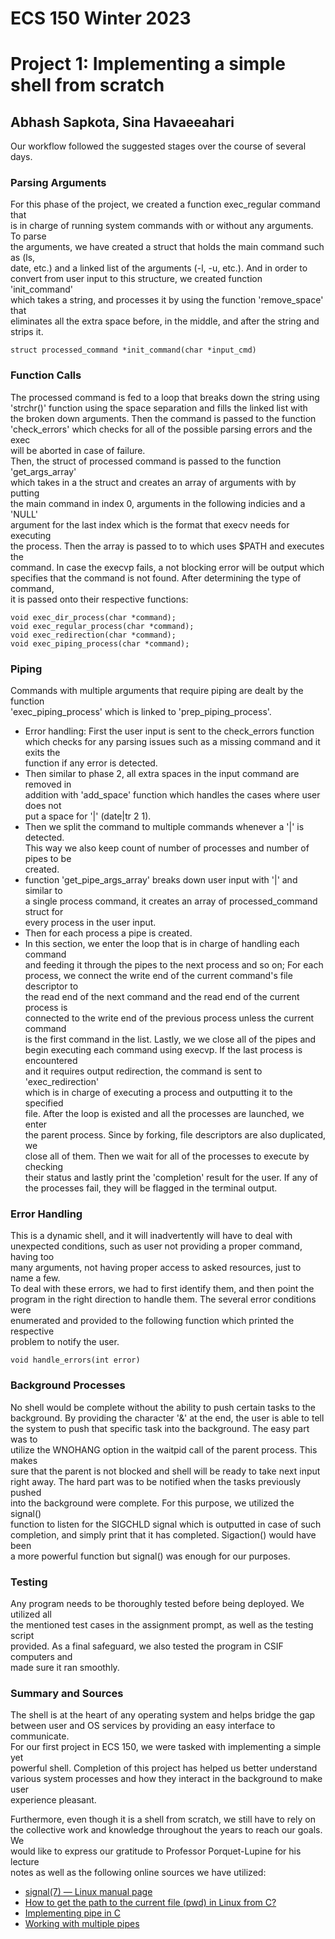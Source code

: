 # ECS 150 Winter 2023
# Project 1: Implementing a simple shell from scratch
## Abhash Sapkota, Sina Havaeeahari
 
Our workflow followed the suggested stages over the course of several days.

### Parsing Arguments
For this phase of the project, we created a function exec_regular command that   
is in charge of running system commands with or without any arguments. To parse   
the arguments, we have created a struct that holds the main command such as (ls,   
date, etc.) and a linked list of the arguments (-l, -u, etc.). And in order to   
convert from user input to this structure, we created function 'init_command'  
which takes a string, and processes it by using the function 'remove_space' that  
eliminates all the extra space before, in the middle, and after the string and  
strips it. 

`struct processed_command *init_command(char *input_cmd)`

### Function Calls

The processed command is fed to a loop that breaks down the string using  
'strchr()' function using the space separation and fills the linked list with  
the broken down arguments. Then the command is passed to the function  
'check_errors' which checks for all of the possible parsing errors and the exec  
will be aborted in case of failure.   
Then, the struct of processed command is passed to the function 'get_args_array'  
which takes in a the struct and creates an array of arguments with by putting  
the main command in index 0, arguments in the following indicies and a 'NULL'  
argument for the last index which is the format that execv needs for executing  
the process. Then the array is passed to  to which uses $PATH and executes the  
command. In case the execvp fails, a not blocking error will be output which  
specifies that the command is not found. After determining the type of command,  
it is passed onto their respective functions:  

```
void exec_dir_process(char *command);
void exec_regular_process(char *command);
void exec_redirection(char *command);
void exec_piping_process(char *command);
```
### Piping

Commands with multiple arguments that require piping are dealt by the function  
'exec_piping_process' which is linked to 'prep_piping_process'.  

- Error handling: First the user input is sent to the check_errors function  
which checks for any parsing issues such as a missing command and it exits the  
function if any error is detected.<br>
- Then similar to phase 2, all extra spaces in the input command are removed in  
 addition with 'add_space' function which handles the cases where user does not  
 put a space for '|' (date|tr 2 1).<br>
- Then we split the command to multiple commands whenever a '|' is detected.  
This way we also keep count of number of processes and number of pipes to be  
created. <br>
- function 'get_pipe_args_array' breaks down user input with '|' and similar to  
 a single process command, it creates an array of processed_command struct for  
 every process in the user input. <br>
- Then for each process a pipe is created.<br>
- In this section, we enter the loop that is in charge of handling each command  
 and feeding it through the pipes to the next process and so on; For each  
 process, we connect the write end of the current command's file descriptor to  
 the read end of the next command and the read end of the current process is  
 connected to the write end of the previous process unless the current command  
 is the first command in the list. Lastly, we we close all of the pipes and  
 begin executing each command using execvp. If the last process is encountered  
 and it requires output redirection, the command is sent to 'exec_redirection'  
 which is in charge of executing a process and outputting it to the specified  
 file. After the loop is existed and all the processes are launched, we enter  
 the parent process. Since by forking, file descriptors are also duplicated, we  
 close all of them. Then we wait for all of the processes to execute by checking  
 their status and lastly print the 'completion' result for the user. If any of  
 the processes fail, they will be flagged in the terminal output.  


### Error Handling

This is a dynamic shell, and it will inadvertently will have to deal with  
unexpected conditions, such as user not providing a proper command, having too  
many arguments, not having proper access to asked resources, just to name a few.  
To deal with these errors, we had to first identify them, and then point the  
program in the right direction to handle them. The several error conditions were  
enumerated and provided to the following function which printed the respective  
problem to notify the user.  

`void handle_errors(int error)`

### Background Processes

No shell would be complete without the ability to push certain tasks to the  
background. By providing the character '&' at the end, the user is able to tell  
the system to push that specific task into the background. The easy part was to  
utilize the WNOHANG option in the waitpid call of the parent process. This makes  
sure that the parent is not blocked and shell will be ready to take next input  
right away. The hard part was to be notified when the tasks previously pushed  
into the background were complete. For this purpose, we utilized the signal()  
function to listen for the SIGCHLD signal which is outputted in case of such  
completion, and simply print that it has completed. Sigaction() would have been  
a more powerful function but signal() was enough for our purposes.  

### Testing

Any program needs to be thoroughly tested before being deployed. We utilized all  
the mentioned test cases in the assignment prompt, as well as the testing script  
provided. As a final safeguard, we also tested the program in CSIF computers and  
made sure it ran smoothly.

### Summary and Sources

The shell is at the heart of any operating system and helps bridge the gap  
between user and OS services by providing an easy interface to communicate.  
For our first project in ECS 150, we were tasked with implementing a simple yet  
powerful shell. Completion of this project has helped us better understand  
various system processes and how they interact in the background to make user  
experience pleasant.   

Furthermore, even though it is a shell from scratch, we still have to rely on  
the collective work and knowledge throughout the years to reach our goals. We  
would like to express our gratitude to Professor Porquet-Lupine for his lecture  
notes as well as the following online sources we have utilized:

- [signal(7) — Linux manual page](https://man7.org/linux/man-pages/man7/signal.7.html)
- [How to get the path to the current file (pwd) in Linux from C?](https://stackoverflow.com/questions/16285623/how-to-get-the-path-to-the-current-file-pwd-in-linux-from-c)
- [Implementing pipe in C](https://stackoverflow.com/questions/21914632/implementing-pipe-in-c)
- [Working with multiple pipes](https://www.youtube.com/watch?v=NkfIUo_Qq4c)
